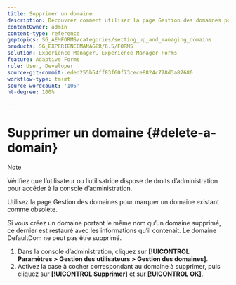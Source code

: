 ```yaml
---
title: Supprimer un domaine
description: Découvrez comment utiliser la page Gestion des domaines pour supprimer un domaine ou marquer un domaine existant comme obsolète.
contentOwner: admin
content-type: reference
geptopics: SG_AEMFORMS/categories/setting_up_and_managing_domains
products: SG_EXPERIENCEMANAGER/6.5/FORMS
solution: Experience Manager, Experience Manager Forms
feature: Adaptive Forms
role: User, Developer
source-git-commit: eded255b54ff83f60f73cece8824c778d3a87680
workflow-type: tm+mt
source-wordcount: '105'
ht-degree: 100%

---
```


# Supprimer un domaine {#delete-a-domain}

>[!NOTE]
> 
> Vérifiez que l’utilisateur ou l’utilisatrice dispose de droits d’administration pour accéder à la console d’administration.

Utilisez la page Gestion des domaines pour marquer un domaine existant comme obsolète.

Si vous créez un domaine portant le même nom qu’un domaine supprimé, ce dernier est restauré avec les informations qu’il contenait. Le domaine DefaultDom ne peut pas être supprimé.

1. Dans la console dʼadministration, cliquez sur **[!UICONTROL Paramètres > Gestion des utilisateurs > Gestion des domaines]**.
1. Activez la case à cocher correspondant au domaine à supprimer, puis cliquez sur **[!UICONTROL Supprimer]** et sur **[!UICONTROL OK]**.
